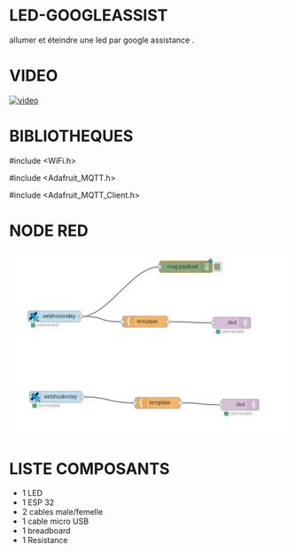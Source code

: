 # LED-GOOGLEASSIST

allumer et éteindre une led par google assistance .

# VIDEO

[![video](https://img.youtube.com/vi/dqwh1evVvIM/0.jpg)](https://www.youtube.com/watch?v=dqwh1evVvIM)

# BIBLIOTHEQUES

#include <WiFi.h>

#include <Adafruit_MQTT.h>

#include <Adafruit_MQTT_Client.h>

# NODE RED

![shema](ledongoogleassist.png)

# LISTE COMPOSANTS
+ 1 LED
+ 1 ESP 32
+ 2 cables male/femelle
+ 1 cable micro USB
+ 1 breadboard
+ 1 Resistance




